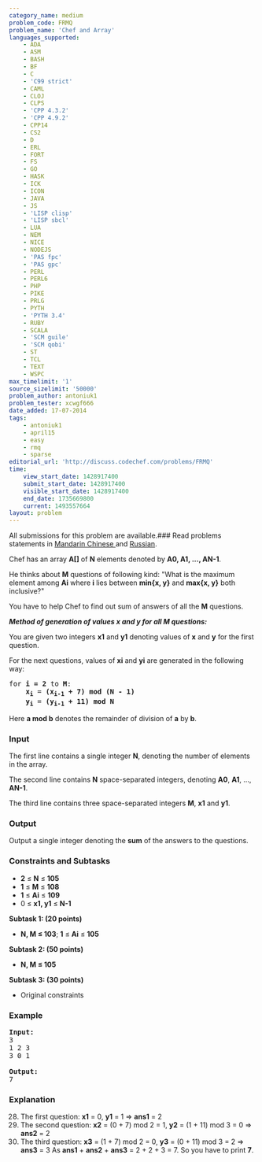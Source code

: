```yaml
---
category_name: medium
problem_code: FRMQ
problem_name: 'Chef and Array'
languages_supported:
    - ADA
    - ASM
    - BASH
    - BF
    - C
    - 'C99 strict'
    - CAML
    - CLOJ
    - CLPS
    - 'CPP 4.3.2'
    - 'CPP 4.9.2'
    - CPP14
    - CS2
    - D
    - ERL
    - FORT
    - FS
    - GO
    - HASK
    - ICK
    - ICON
    - JAVA
    - JS
    - 'LISP clisp'
    - 'LISP sbcl'
    - LUA
    - NEM
    - NICE
    - NODEJS
    - 'PAS fpc'
    - 'PAS gpc'
    - PERL
    - PERL6
    - PHP
    - PIKE
    - PRLG
    - PYTH
    - 'PYTH 3.4'
    - RUBY
    - SCALA
    - 'SCM guile'
    - 'SCM qobi'
    - ST
    - TCL
    - TEXT
    - WSPC
max_timelimit: '1'
source_sizelimit: '50000'
problem_author: antoniuk1
problem_tester: xcwgf666
date_added: 17-07-2014
tags:
    - antoniuk1
    - april15
    - easy
    - rmq
    - sparse
editorial_url: 'http://discuss.codechef.com/problems/FRMQ'
time:
    view_start_date: 1428917400
    submit_start_date: 1428917400
    visible_start_date: 1428917400
    end_date: 1735669800
    current: 1493557664
layout: problem
---
```

All submissions for this problem are available.###  Read problems statements in [Mandarin Chinese ](http://www.codechef.com/download/translated/APRIL15/mandarin/FRMQ.pdf) and [Russian](http://www.codechef.com/download/translated/APRIL15/russian/FRMQ.pdf).

Chef has an array **A\[\]** of **N** elements denoted by **A0, A1, ..., AN-1**.

He thinks about **M** questions of following kind: "What is the maximum element among **Ai** where **i** lies between **min{x, y}** and **max{x, y}** both inclusive?"

You have to help Chef to find out sum of answers of all the **M** questions.

***Method of generation of values **x** and **y** for all **M** questions:***

You are given two integers **x1** and **y1** denoting values of **x** and **y** for the first question.

For the next questions, values of **xi** and **yi** are generated in the following way:

<pre>
for <b>i = 2</b> to <b>M</b>:
	<b>x<sub>i</sub></b> = <b>(x<sub>i-1</sub> + 7) mod (N - 1)</b>
	<b>y<sub>i</sub></b> = <b>(y<sub>i-1</sub> + 11) mod N</b>
</pre>
Here **a mod b** denotes the remainder of division of **a** by **b**.

### Input

The first line contains a single integer **N**, denoting the number of elements in the array.

The second line contains **N** space-separated integers, denoting **A0**, **A1**, ..., **AN-1**.

The third line contains three space-separated integers **M**, **x1** and **y1**.

### Output

Output a single integer denoting the **sum** of the answers to the questions.

### Constraints and Subtasks

- **2** ≤ **N** ≤ **105**
- **1** ≤ **M** ≤ **108**
- **1** ≤ **Ai** ≤ **109**
- 0 ≤ **x1, y1** ≤ **N-1**

**Subtask 1: (20 points)**

- **N, M ≤ 103**; **1** ≤ **Ai** ≤ **105**

**Subtask 2: (50 points)**

- **N, M ≤ 105**

**Subtask 3: (30 points)**

- Original constraints

### Example

<pre><b>Input:</b>
3
1 2 3
3 0 1

<b>Output:</b>
7
</pre>
### Explanation

28. The first question: **x1** = 0, **y1** = 1 =&gt; **ans1** = 2
29. The second question: **x2** = (0 + 7) mod 2 = 1, **y2** = (1 + 11) mod 3 = 0 =&gt; **ans2** = 2
30. The third question: **x3** = (1 + 7) mod 2 = 0, **y3** = (0 + 11) mod 3 = 2 =&gt; **ans3** = 3
As **ans1** + **ans2** + **ans3** = 2 + 2 + 3 = 7. So you have to print **7**.
